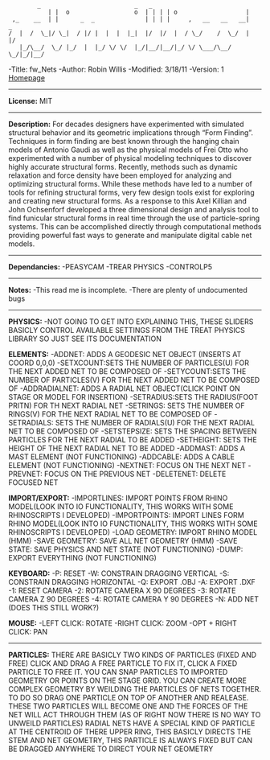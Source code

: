 ```
	    _                          _   _                             
           | |  o                  o  | | | | o                   |      
 ,_    __  | |      _  _              | | | |     ,   __   __   __|   _  
/  |  /  \_|/ \_|  / |/ |  |  |  |_|  |/  |/  |  / \_/    /  \_/  |  |/  
   |_/\__/  \_/ |_/  |  |_/ \/ \/  |_/|__/|__/|_/ \/ \___/\__/ \_/|_/|__/
```

-Title: fw_Nets
-Author: Robin Willis
-Modified: 3/18/11
-Version: 1
[Homepage](http://code.robincwillis.com)
***
**License:** MIT
***
**Description:**
For decades designers have experimented with simulated structural behavior and its geometric implications through “Form Finding”. Techniques in form finding are best known through the hanging chain models of Antonio Gaudi as well as the physical models of Frei Otto who experimented with a number of physical modeling techniques to discover highly accurate structural forms. Recently, methods such as dynamic relaxation and force density have been employed for analyzing and optimizing structural forms. While these methods have led to a number of tools for refining structural forms, very few design tools exist for exploring and creating new structural forms. As a response to this Axel Killian and John Ochsenforf developed a three dimensional design and analysis tool to find funicular structural forms in real time through the use of particle-spring systems. This can be accomplished directly through computational methods providing powerful fast ways to generate and manipulate digital cable net models.
***
**Dependancies:**
-PEASYCAM
-TREAR PHYSICS
-CONTROLP5
***
**Notes:**
-This read me is incomplete.
-There are plenty of undocumented bugs
***
	
**PHYSICS:**
-NOT GOING TO GET INTO EXPLAINING THIS, THESE SLIDERS BASICLY CONTROL AVAILABLE SETTINGS FROM THE TREAT PHYSICS LIBRARY SO JUST SEE ITS DOCUMENTATION

**ELEMENTS:**
-ADDNET: ADDS A GEODESIC NET OBJECT (INSERTS AT COORD 0,0,0)
-SETXCOUNT:SETS THE NUMBER OF PARTICLES(U) FOR THE NEXT ADDED NET TO BE COMPOSED OF
-SETYCOUNT:SETS THE NUMBER OF PARTICLES(V) FOR THE NEXT ADDED NET TO BE COMPOSED OF
-ADDRADIALNET: ADDS A RADIAL NET OBJECT(CLICK POINT ON STAGE OR MODEL FOR INSERTION)
-SETRADIUS:SETS THE RADIUS(FOOT PRITN) FOR TH NEXT RADIAL NET
-SETRINGS: SETS THE NUMBER OF RINGS(V) FOR THE NEXT RADIAL NET TO BE COMPOSED OF
-SETRADIALS: SETS THE NUMBER OF RADIALS(U) FOR THE NEXT RADIAL NET TO BE COMPOSED OF
-SETSTEPSIZE: SETS THE SPACING BETWEEN PARTICLES FOR THE NEXT RADIAL TO BE ADDED
-SETHEIGHT: SETS THE HEIGHT OF THE NEXT RADIAL NET TO BE ADDED
-ADDMAST: ADDS A MAST ELEMENT (NOT FUNCTIONING)
-ADDCABLE: ADDS A CABLE ELEMENT (NOT FUNCTIONING)
-NEXTNET: FOCUS ON THE NEXT NET
-PREVNET: FOCUS ON THE PREVIOUS NET
-DELETENET: DELETE FOCUSED NET

**IMPORT/EXPORT:**
-IMPORTLINES: IMPORT POINTS FROM RHINO MODEL(LOOK INTO IO FUNCTIONALITY, THIS WORKS WITH SOME RHINOSCRIPTS I DEVELOPED)
-IMPORTPOINTS: IMPORT LINES FORM RHINO MODEL(LOOK INTO IO FUNCTIONALITY, THIS WORKS WITH SOME RHINOSCRIPTS I DEVELOPED)
-LOAD GEOMETRY: IMPORT RHINO MODEL (HMM)
-SAVE GEOMETRY: SAVE ALL NET GEOMETRY (HMM)
-SAVE STATE: SAVE PHYSICS AND NET STATE (NOT FUNCTIONING)
-DUMP: EXPORT EVERYTHING (NOT FUNCTIONING)

**KEYBOARD:**
-P: RESET
-W: CONSTRAIN DRAGGING VERTICAL
-S: CONSTRAIN DRAGGING HORIZONTAL
-Q: EXPORT .OBJ
-A: EXPORT .DXF
-1: RESET CAMERA
-2: ROTATE CAMERA X 90 DEGREES
-3: ROTATE CAMERA Z 90 DEGREES
-4: ROTATE CAMERA Y 90 DEGREES
-N: ADD NET (DOES THIS STILL WORK?)

**MOUSE:**
-LEFT CLICK: ROTATE
-RIGHT CLICK: ZOOM
-OPT + RIGHT CLICK: PAN

***

**PARTICLES:**
THERE ARE BASICLY TWO KINDS OF PARTICLES (FIXED AND FREE) CLICK AND DRAG A FREE PARTICLE TO FIX IT, CLICK A FIXED PARTICLE TO FREE IT. YOU CAN SNAP PARTICLES TO IMPORTED GEOMETRY OR POINTS ON THE STAGE GRID. YOU CAN CREATE MORE COMPLEX GEOMETRY BY WEILDING THE PARTICLES OF NETS TOGETHER. TO DO SO DRAG ONE PARTICLE ON TOP OF ANOTHER AND REALEASE. THESE TWO PARTICLES WILL BECOME ONE AND THE FORCES OF THE NET WILL ACT THROUGH THEM (AS OF RIGHT NOW THERE IS NO WAY TO UNWEILD PARTICLES)
RADIAL NETS HAVE A SPECIAL KIND OF PARTICLE AT THE CENTROID OF THERE UPPER RING, THIS BASICLY DIRECTS THE STEM AND NET GEOMETRY, THIS PARTICLE IS ALWAYS FIXED BUT CAN BE DRAGGED ANYWHERE TO DIRECT YOUR NET GEOMETRY
